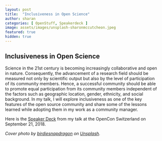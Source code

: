 ```yaml
---
layout: post
title:  "Inclusiveness in Open Science"
author: sharan
categories: [ OpenStuff, Speakerdeck ]
image: assets/images/unsplash-sharonmccutcheon.jpeg
featured: true
hidden: true
---
```


## Inclusiveness in Open Science

Science in the 21st century is becoming increasingly collaborative and open in nature. Consequently, the advancement of a research field should be measured not only by scientific output but also by the level of participation of its community members. Hence, a successful community should be able to promote equal participation from its community members independent of the factors such as geographic location, gender, ethnicity, and social background. In my talk, I will explore inclusiveness as one of the key features of the open source community and share some of the lessons learned while adopting them in my work as a community manager.

Here is the [Speaker Deck](https://speakerdeck.com/malvikasharan/inclusiveness-in-open-science) from my talk at the OpenCon Switzerland on September 21, 2018.

*Cover photo by [birdiesnapdragon](https://unsplash.com/photos/ZvNaAGYVlEc) on [Unsplash](https://unsplash.com/).*
